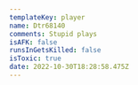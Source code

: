 ```yaml
---
templateKey: player
name: Dtr68140
comments: Stupid plays
isAFK: false
runsInGetsKilled: false
isToxic: true
date: 2022-10-30T18:28:58.475Z
---
```

